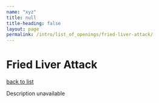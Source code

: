 ```yaml
---
name: "xyz"
title: null
title-heading: false
layout: page
permalink: /intro/list_of_openings/fried-liver-attack/
---
```


# Fried Liver Attack

[back to list](../../list_of_openings)

Description unavailable